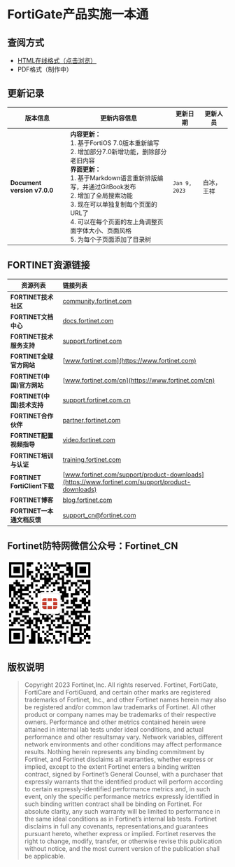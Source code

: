 # FortiGate产品实施一本通

## 查阅方式

- [HTML在线格式（点击浏览）](http://fortigate-handbook.s3-website.cn-north-1.amazonaws.com.cn/)
- PDF格式（制作中）

## 更新记录

| 版本信息 | 更新内容信息 | 更新日期 | 更新人员 |
| ---- | ---- | ---- | ---- |
| **Document version v7.0.0** | **内容更新：**<br />1. 基于FortiOS 7.0版本重新编写<br />2. 增加部分7.0新增功能，删除部分老旧内容<br />**界面更新：**<br />1. 基于Markdown语言重新排版编写，并通过GitBook发布<br />2. 增加了全局搜索功能<br />3. 现在可以单独复制每个页面的URL了<br />4. 可以在每个页面的左上角调整页面字体大小、页面风格<br />5. 为每个子页面添加了目录树 | `Jan 9, 2023` | 白冰，王祥 |

## FORTINET资源链接

| 资源列表 | 链接列表     |
| ---- | :--- |
| **FORTINET技术社区** | [community.fortinet.com](https://community.fortinet.com) |
| **FORTINET文档中心** | [docs.fortinet.com](https://docs.fortinet.com) |
| **FORTINET技术服务支持** | [support.fortinet.com](https://support.fortinet.com) |
| **FORTINET全球官方网站** | [www.fortinet.com](https://www.fortinet.com) |
| **FORTINET(中国)官方网站** | [www.fortinet.com/cn](https://www.fortinet.com/cn) |
| **FORTINET(中国)技术支持** | [support.fortinet.com.cn](https://support.fortinet.com.cn) |
| **FORTINET合作伙伴** | [partner.fortinet.com](https://partner.fortinet.com) |
| **FORTINET配置视频指导** | [video.fortinet.com](https://video.fortinet.com) |
| **FORTINET培训与认证** | [training.fortinet.com](https://training.fortinet.com) |
| **FORTINET FortiClient下载** | [www.fortinet.com/support/product-downloads](https://www.fortinet.com/support/product-downloads) |
| **FORTINET博客** | [blog.fortinet.com](https://blog.fortinet.com) |
| **FORTINET一本通文档反馈** | [support_cn@fortinet.com](mailto:support_cn@fortinet.com) |
## Fortinet防特网微信公众号：Fortinet_CN
![](.\wechat_qr.png)

## 版权说明
> Copyright 2023 Fortinet,Inc. All rights reserved. Fortinet, FortiGate, FortiCare and FortiGuard, and certain other marks are registered trademarks of Fortinet, Inc., and other Fortinet names herein may also be registered and/or common law trademarks of Fortinet. All other product or company names may be trademarks of their respective owners. Performance and other metrics contained herein were attained in internal lab tests under ideal conditions, and actual performance and other resultsmay vary. Network variables, different network environments and other conditions may affect performance results. Nothing herein represents any binding commitment by Fortinet, and Fortinet disclaims all warranties, whether express or implied, except to the extent Fortinet enters a binding written contract, signed by Fortinet’s General Counsel, with a purchaser that expressly warrants that the identified product will perform according to certain expressly-identified performance metrics and, in such event, only the specific performance metrics expressly identified in such binding written contract shall be binding on Fortinet. For absolute clarity, any such warranty will be limited to performance in the same ideal conditions as in Fortinet’s internal lab tests. Fortinet disclaims in full any covenants, representations,and guarantees pursuant hereto, whether express or implied. Fortinet reserves the right to change, modify, transfer, or otherwise revise this publication without notice, and the most current version of the publication shall be applicable.